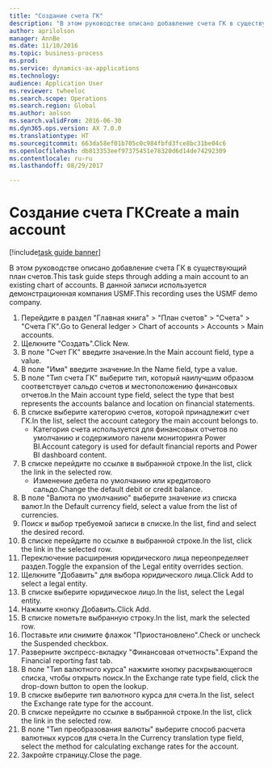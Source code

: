 ```yaml
--- 
title: "Создание счета ГК"
description: "В этом руководстве описано добавление счета ГК в существующий план счетов."
author: aprilolson
manager: AnnBe
ms.date: 11/10/2016
ms.topic: business-process
ms.prod: 
ms.service: dynamics-ax-applications
ms.technology: 
audience: Application User
ms.reviewer: twheeloc
ms.search.scope: Operations
ms.search.region: Global
ms.author: aolson
ms.search.validFrom: 2016-06-30
ms.dyn365.ops.version: AX 7.0.0
ms.translationtype: HT
ms.sourcegitcommit: 663da58ef01b705c0c984fbfd3fce8bc31be04c6
ms.openlocfilehash: db813353eef97375451e78320d6d14de74292309
ms.contentlocale: ru-ru
ms.lasthandoff: 08/29/2017

---
```

# <a name="create-a-main-account"></a><span data-ttu-id="a8448-103">Создание счета ГК</span><span class="sxs-lookup"><span data-stu-id="a8448-103">Create a main account</span></span>

[!include[task guide banner](../../includes/task-guide-banner.md)]

<span data-ttu-id="a8448-104">В этом руководстве описано добавление счета ГК в существующий план счетов.</span><span class="sxs-lookup"><span data-stu-id="a8448-104">This task guide steps through adding a main account to an existing chart of accounts.</span></span> <span data-ttu-id="a8448-105">В данной записи используется демонстрационная компания USMF.</span><span class="sxs-lookup"><span data-stu-id="a8448-105">This recording uses the USMF demo company.</span></span>  

1. <span data-ttu-id="a8448-106">Перейдите в раздел "Главная книга" > "План счетов" > "Счета" > "Счета ГК".</span><span class="sxs-lookup"><span data-stu-id="a8448-106">Go to General ledger > Chart of accounts > Accounts > Main accounts.</span></span>
2. <span data-ttu-id="a8448-107">Щелкните "Создать".</span><span class="sxs-lookup"><span data-stu-id="a8448-107">Click New.</span></span>
3. <span data-ttu-id="a8448-108">В поле "Счет ГК" введите значение.</span><span class="sxs-lookup"><span data-stu-id="a8448-108">In the Main account field, type a value.</span></span>
4. <span data-ttu-id="a8448-109">В поле "Имя" введите значение.</span><span class="sxs-lookup"><span data-stu-id="a8448-109">In the Name field, type a value.</span></span>
5. <span data-ttu-id="a8448-110">В поле "Тип счета ГК" выберите тип, который наилучшим образом соответствует сальдо счетов и местоположению финансовых отчетов.</span><span class="sxs-lookup"><span data-stu-id="a8448-110">In the Main account type field, select the type that best represents the accounts balance and location on financial statements.</span></span>
6. <span data-ttu-id="a8448-111">В списке выберите категорию счетов, которой принадлежит счет ГК.</span><span class="sxs-lookup"><span data-stu-id="a8448-111">In the list, select the account category the main account belongs to.</span></span>
    * <span data-ttu-id="a8448-112">Категория счета используется для финансовых отчетов по умолчанию и содержимого панели мониторинга Power BI.</span><span class="sxs-lookup"><span data-stu-id="a8448-112">Account category is used for default financial reports and Power BI dashboard content.</span></span>  
7. <span data-ttu-id="a8448-113">В списке перейдите по ссылке в выбранной строке.</span><span class="sxs-lookup"><span data-stu-id="a8448-113">In the list, click the link in the selected row.</span></span>
    * <span data-ttu-id="a8448-114">Изменение дебета по умолчанию или кредитового сальдо.</span><span class="sxs-lookup"><span data-stu-id="a8448-114">Change the default debit or credit balance.</span></span>  
8. <span data-ttu-id="a8448-115">В поле "Валюта по умолчанию" выберите значение из списка валют.</span><span class="sxs-lookup"><span data-stu-id="a8448-115">In the Default currency field, select a value from the list of currencies.</span></span>
9. <span data-ttu-id="a8448-116">Поиск и выбор требуемой записи в списке.</span><span class="sxs-lookup"><span data-stu-id="a8448-116">In the list, find and select the desired record.</span></span>
10. <span data-ttu-id="a8448-117">В списке перейдите по ссылке в выбранной строке.</span><span class="sxs-lookup"><span data-stu-id="a8448-117">In the list, click the link in the selected row.</span></span>
11. <span data-ttu-id="a8448-118">Переключение расширения юридического лица переопределяет раздел.</span><span class="sxs-lookup"><span data-stu-id="a8448-118">Toggle the expansion of the Legal entity overrides section.</span></span>
12. <span data-ttu-id="a8448-119">Щелкните "Добавить" для выбора юридического лица.</span><span class="sxs-lookup"><span data-stu-id="a8448-119">Click Add to select a legal entity.</span></span>
13. <span data-ttu-id="a8448-120">В списке выберите юридическое лицо.</span><span class="sxs-lookup"><span data-stu-id="a8448-120">In the list, select the Legal entity.</span></span>
14. <span data-ttu-id="a8448-121">Нажмите кнопку Добавить.</span><span class="sxs-lookup"><span data-stu-id="a8448-121">Click Add.</span></span>
15. <span data-ttu-id="a8448-122">В списке пометьте выбранную строку.</span><span class="sxs-lookup"><span data-stu-id="a8448-122">In the list, mark the selected row.</span></span>
16. <span data-ttu-id="a8448-123">Поставьте или снимите флажок "Приостановлено".</span><span class="sxs-lookup"><span data-stu-id="a8448-123">Check or uncheck the Suspended checkbox.</span></span>
17. <span data-ttu-id="a8448-124">Разверните экспресс-вкладку "Финансовая отчетность".</span><span class="sxs-lookup"><span data-stu-id="a8448-124">Expand the Financial reporting fast tab.</span></span>
18. <span data-ttu-id="a8448-125">В поле "Тип валютного курса" нажмите кнопку раскрывающегося списка, чтобы открыть поиск.</span><span class="sxs-lookup"><span data-stu-id="a8448-125">In the Exchange rate type field, click the drop-down button to open the lookup.</span></span>
19. <span data-ttu-id="a8448-126">В списке выберите тип валютного курса для счета.</span><span class="sxs-lookup"><span data-stu-id="a8448-126">In the list, select the Exchange rate type for the account.</span></span>
20. <span data-ttu-id="a8448-127">В списке перейдите по ссылке в выбранной строке.</span><span class="sxs-lookup"><span data-stu-id="a8448-127">In the list, click the link in the selected row.</span></span>
21. <span data-ttu-id="a8448-128">В поле "Тип преобразования валюты" выберите способ расчета валютных курсов для счета.</span><span class="sxs-lookup"><span data-stu-id="a8448-128">In the Currency translation type field, select the method for calculating exchange rates for the account.</span></span>
22. <span data-ttu-id="a8448-129">Закройте страницу.</span><span class="sxs-lookup"><span data-stu-id="a8448-129">Close the page.</span></span>


